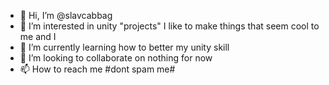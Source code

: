 - 👋 Hi, I’m @slavcabbag
- 👀 I’m interested in unity "projects" I like to make things that seem cool to me and I
- 🌱 I’m currently learning how to better my unity skill
- 💞️ I’m looking to collaborate on nothing for now
- 📫 How to reach me #dont spam me#

